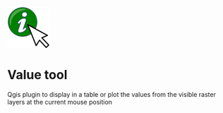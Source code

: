 ![valuetool icon](/core/icon.svg) 
# Value tool
Qgis plugin to display in a table or plot the values from the visible raster layers at the current mouse position
